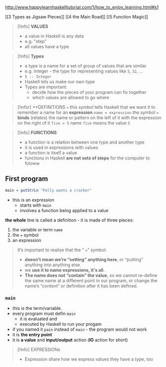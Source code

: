 http://www.happylearnhaskelltutorial.com/1/how_to_enjoy_learning.html#s1

[[3 Types as Jigsaw Pieces]]
[[4 the Main Road]]
[[5 Function Magic]]


>[!info] **VALUES**
>- a value in  Haskell is any data
>- e.g. "step"
>- all values have a type

>[!info] **Types**
>- a type is a name for a set of group of values that are similar
>- e.g. Integer - the type for representing values like `5`, `32`, ...
>- `5 :: Integer`
>- Haskell lets us  make our own type
>- Types are important:
>	- decide how the pieces of your program can fix together
>	- which values are allowed to go where

>[!infor] **DEFINITIONS
> ` = ` this symbol tells Haskell that we want it to remember a name for an **expression**
>`name = expression` 
>the symbol ` = `  **binds** (relates) the name  or pattern on the left of it with the expression on the right of it
>`five = 5` name `five` means the value `5`
>

>[!info] **FUNCTIONS**
>- a function is a relation between one type and another type
>- it is used in expressions with values
>- a function is itself a value
>- functions in Haskell **are not sets of steps** for the computer to foloww

## First program
```haskell
main = putStrLn "Polly wants a cracker"
```
- this is an expression
	- starts with `main`
	- involves a function being applied to a value

**the whole** line is called  a definition - it is made of three pieces:
1. the variable or term `name`
2. the ` = ` symbol
3. an expression

>It’s important to realise that the “ ` = `” symbol:
>	- **doesn’t mean we’re “setting” anything here**, or “putting” anything into anything else. 
>	- we **use it to name expressions, it's all**. 
>	- **The name does not “contain” the value**, so we cannot re-define the same name at a different point in our program, or change the name’s “content” or definition after it has been defined.

### `main`
- this is the term/variable.
- every program must defin `main`
	- it is evaluated and 
	- executed by Haskell to run your progam
- if you named it `pain` instead of `main` - the program would not work
- it is **the entry point** 
- it is **a value** and **input/output** action (**IO** action for short)

>[!info] EXPRESSIONs
>- Expression share how we express values
>they have a type, too












